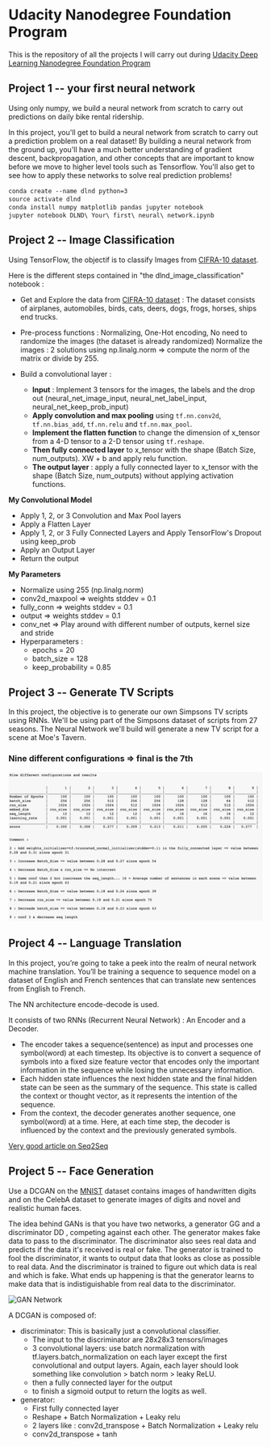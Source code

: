# Udacity Nanodegree Foundation Program

This is the repository of all the projects I will carry out during [Udacity Deep Learning Nanodegree Foundation Program]("https://www.udacity.com/course/deep-learning-nanodegree-foundation--nd101")


## Project 1 -- your first neural network

Using only numpy, we build a neural network from scratch to carry out predictions on daily bike rental ridership.

In this project, you'll get to build a neural network from scratch to carry out a prediction problem on a real dataset! By building a neural network from the ground up, you'll have a much better understanding of gradient descent, backpropagation, and other concepts that are important to know before we move to higher level tools such as Tensorflow. You'll also get to see how to apply these networks to solve real prediction problems!

```
conda create --name dlnd python=3
source activate dlnd
conda install numpy matplotlib pandas jupyter notebook
jupyter notebook DLND\ Your\ first\ neural\ network.ipynb
```


## Project 2 -- Image Classification 

Using TensorFlow, the objectif is to classify Images from [CIFRA-10 dataset]("https://www.cs.toronto.edu/~kriz/cifar.html").

Here is the different steps contained in "the dlnd_image_classification" notebook :
- Get and Explore the data from [CIFRA-10 dataset]("https://www.cs.toronto.edu/~kriz/cifar.html") : The dataset consists of airplanes, automobiles, birds, cats, deers, dogs, frogs, horses, ships end trucks.
- Pre-process functions : Normalizing, One-Hot encoding, No need to randomize the images (the dataset is already randomized)
Normalize the images : 2 solutions using np.linalg.norm => compute the norm of the matrix or divide by 255.

- Build a convolutional layer :
  - **Input** : Implement 3 tensors for the images, the labels and the drop out (neural_net_image_input, neural_net_label_input, neural_net_keep_prob_input)
  - **Apply convolution and max pooling** using `tf.nn.conv2d`, `tf.nn.bias_add`, `tf.nn.relu` and `tf.nn.max_pool`.
  - **Implement the flatten function** to change the dimension of x_tensor from a 4-D tensor to a 2-D tensor using `tf.reshape`.
  - **Then fully connected layer** to x_tensor with the shape (Batch Size, num_outputs). XW + b and apply relu function.
  - **The output layer** : apply a fully connected layer to x_tensor with the shape (Batch Size, num_outputs) without applying activation functions.

**My Convolutional Model**
  - Apply 1, 2, or 3 Convolution and Max Pool layers
  - Apply a Flatten Layer
  - Apply 1, 2, or 3 Fully Connected Layers and Apply TensorFlow's Dropout using keep_prob
  - Apply an Output Layer
  - Return the output

**My Parameters**
- Normalize using 255 (np.linalg.norm)
- conv2d_maxpool => weights stddev = 0.1
- fully_conn => weights stddev = 0.1
- output => weights stddev = 0.1
- conv_net => Play around with different number of outputs, kernel size and stride
- Hyperparameters :
  - epochs = 20
  - batch_size = 128
  - keep_probability = 0.85


## Project 3 -- Generate TV Scripts

In this project, the objective is to generate our own Simpsons TV scripts using RNNs. We'll be using part of the Simpsons dataset of scripts from 27 seasons. The Neural Network we'll build will generate a new TV script for a scene at Moe's Tavern.

### Nine different configurations => final is the 7th
![Test of project3](assets/project3.png)


## Project 4 -- Language Translation

In this project, you’re going to take a peek into the realm of neural network machine translation. You’ll be training a sequence to sequence model on a dataset of English and French sentences that can translate new sentences from English to French.

The NN architecture encode-decode is used.

It consists of two RNNs (Recurrent Neural Network) : An Encoder and a Decoder. 
- The encoder takes a sequence(sentence) as input and processes one symbol(word) at each timestep. Its objective is to convert a sequence of symbols into a fixed size feature vector that encodes only the important information in the sequence while losing the unnecessary information.
- Each hidden state influences the next hidden state and the final hidden state can be seen as the summary of the sequence. This state is called the context or thought vector, as it represents the intention of the sequence. 
- From the context, the decoder generates another sequence, one symbol(word) at a time. Here, at each time step, the decoder is influenced by the context and the previously generated symbols.

[Very good article on Seq2Seq](http://suriyadeepan.github.io/2016-06-28-easy-seq2seq/)


## Project 5 -- Face Generation


Use a DCGAN on the [MNIST](http://yann.lecun.com/exdb/mnist/) dataset contains images of handwritten digits and on the CelebA dataset to generate images of digits and novel and realistic human faces.

The idea behind GANs is that you have two networks, a generator  GG  and a discriminator  DD , competing against each other. The generator makes fake data to pass to the discriminator. The discriminator also sees real data and predicts if the data it's received is real or fake. The generator is trained to fool the discriminator, it wants to output data that looks as close as possible to real data. And the discriminator is trained to figure out which data is real and which is fake. What ends up happening is that the generator learns to make data that is indistiguishable from real data to the discriminator.

![GAN Network](https://github.com/udacity/deep-learning/tree/master/dcgan-svhn/assets/gan_network.png)

A DCGAN is composed of:
- discriminator: This is basically just a convolutional classifier.
  - The input to the discriminator are 28x28x3 tensors/images
  - 3 convolutional layers: use batch normalization with tf.layers.batch_normalization on each layer except the first convolutional and output layers. Again, each layer should look something like convolution > batch norm > leaky ReLU.
  - then a fully connected layer for the output
  - to finish a sigmoid output to return the logits as well.
- generator:
  - First fully connected layer
  - Reshape + Batch Normalization + Leaky relu
  - 2 layers like : conv2d_transpose + Batch Normalization + Leaky relu
  - conv2d_transpose + tanh




